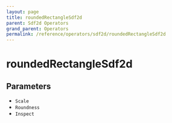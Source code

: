 ```yaml
---
layout: page
title: roundedRectangleSdf2d
parent: Sdf2d Operators
grand_parent: Operators
permalink: /reference/operators/sdf2d/roundedRectangleSdf2d
---
```


# roundedRectangleSdf2d

## Parameters

* `Scale`
* `Roundness`
* `Inspect`
